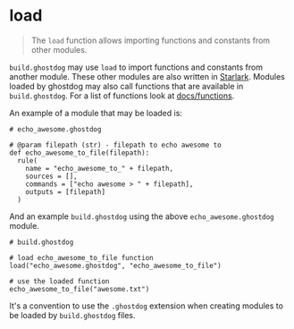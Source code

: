 # load
> The `load` function allows importing functions and constants from other modules.

`build.ghostdog` may use `load` to import functions and constants from another
module. These other modules are also written in [Starlark](https://github.com/google/starlark-go/blob/master/doc/spec.md). Modules loaded by ghostdog may also call functions that are available in `build.ghostdog`. For a list of functions look at [docs/functions](.).

An example of a module that may be loaded is:

```starlark
# echo_awesome.ghostdog

# @param filepath (str) - filepath to echo awesome to
def echo_awesome_to_file(filepath):
  rule(
    name = "echo_awesome_to_" + filepath,
    sources = [],
    commands = ["echo awesome > " + filepath],
    outputs = [filepath]
  )
```

And an example `build.ghostdog` using the above `echo_awesome.ghostdog` module.

```starlark
# build.ghostdog

# load echo_awesome_to_file function
load("echo_awesome.ghostdog", "echo_awesome_to_file")

# use the loaded function
echo_awesome_to_file("awesome.txt")
```

It's a convention to use the `.ghostdog` extension when creating modules to be
loaded by `build.ghostdog` files.
